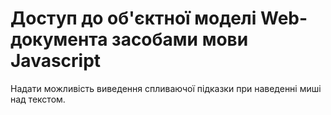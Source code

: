 # Доступ до об'єктної моделі Web-документа засобами мови Javascript
Надати можливість виведення спливаючої підказки при наведенні миші над текстом.
